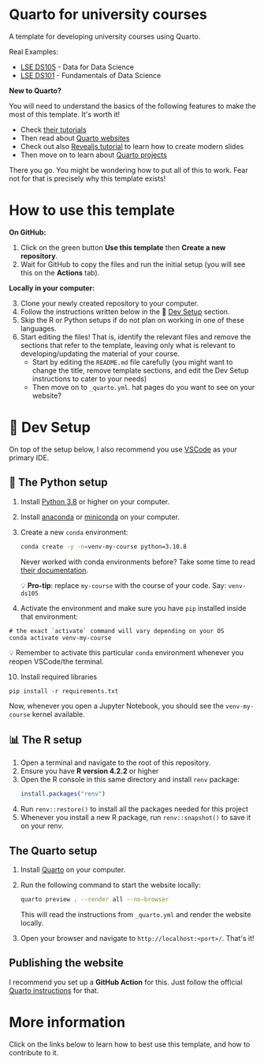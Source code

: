 # Quarto for university courses

A template for developing university courses using Quarto.

Real Examples:

- [LSE DS105](https://lse-dsi.github.io/DS105/) - Data for Data Science
- [LSE DS101](https://lse-dsi.github.io/DS101/) - Fundamentals of Data Science

**New to Quarto?**

You will need to understand the basics of the following features to make the most of this template. It's worth it!

- Check [their tutorials](https://quarto.org/docs/get-started/)
- Then read about [Quarto websites](https://quarto.org/docs/websites/)
- Check out also [Revealjs tutorial](https://quarto.org/docs/presentations/revealjs/) to learn how to create modern slides
- Then move on to learn about [Quarto projects](https://quarto.org/docs/projects/quarto-projects.html)

There you go. You might be wondering how to put all of this to work. Fear not for that is precisely why this template exists!

# How to use this template

**On GitHub:**

1. Click on the green button **Use this template** then **Create a new repository**.
2. Wait for GitHub to copy the files and run the initial setup (you will see this on the **Actions** tab).

**Locally in your computer:**

3. Clone your newly created repository to your computer.
4. Follow the instructions written below in the 🧰 [Dev Setup](#dev-setup) section.
5. Skip the R or Python setups if do not plan on working in one of these languages.
6. Start editing the files! That is, identify the relevant files and remove the sections that refer to the template, leaving only what is relevant to developing/updating the material of your course.
    - Start by editing the `README.md` file carefully (you might want to change the title, remove template sections, and edit the Dev Setup instructions to cater to your needs)
    - Then move on to `_quarto.yml`. hat pages do you want to see on your website?


# 🧰 Dev Setup

On top of the setup below, I also recommend you use [VSCode](https://code.visualstudio.com/Download) as your primary IDE.

## 🐍 The Python setup

1. Install [Python 3.8](python.org) or higher on your computer.
2. Install [anaconda](https://www.anaconda.com/products/individual) or [miniconda](https://docs.conda.io/en/latest/miniconda.html) on your computer.
3. Create a new `conda` environment:

    ```bash
    conda create -y -n=venv-my-course python=3.10.8
    ```

    Never worked with conda environments before? Take some time to read [their documentation](https://docs.conda.io/projects/conda/en/latest/user-guide/tasks/manage-environments.html). 

    💡 **Pro-tip**: replace `my-course` with the course of your code. Say: `venv-ds105`

4. Activate the environment and make sure you have `pip` installed inside that environment:

  ```console
  # the exact `activate` command will vary depending on your OS
  conda activate venv-my-course 
  ```

💡 Remember to activate this particular `conda` environment whenever you reopen VSCode/the terminal.

10. Install required libraries

  ```console
  pip install -r requirements.txt
  ```

Now, whenever you open a Jupyter Notebook, you should see the `venv-my-course` kernel available.


## 📊 The R setup

1. Open a terminal and navigate to the root of this repository.
2. Ensure you have **R version 4.2.2** or higher
3. Open the R console in this same directory and install `renv` package:
    ```r
    install.packages("renv")
    ```
4. Run `renv::restore()` to install all the packages needed for this project
5. Whenever you install a new R package, run `renv::snapshot()` to save it on your renv.


## The Quarto setup

1. Install [Quarto](https://quarto.org/docs/getting-started/installation.html) on your computer.
2. Run the following command to start the website locally:

    ```bash
    quarto preview . --render all --no-browser
    ```
    This will read the instructions from `_quarto.yml` and render the website locally.
5. Open your browser and navigate to `http://localhost:<port>/`. That's it!

## Publishing the website

I recommend you set up a **GitHub Action** for this. Just follow the official [Quarto instructions](https://quarto.org/docs/publishing/github-pages.html#publish-action) for that.

# More information

Click on the links below to learn how to best use this template, and how to contribute to it.

